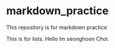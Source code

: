 # markdown_practice
This repository is for markdown practice

This is for lists.
 Hello
 Im seonghoon Choi.
 
 
